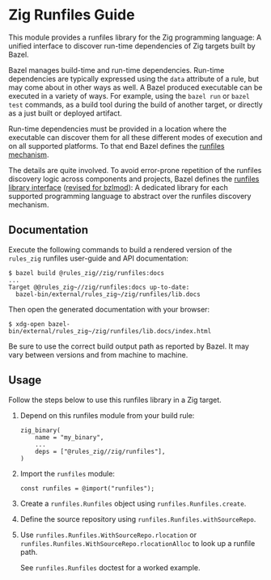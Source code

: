 # Zig Runfiles Guide

This module provides a runfiles library for the Zig programming language: A
unified interface to discover run-time dependencies of Zig targets built by
Bazel.

Bazel manages build-time and run-time dependencies. Run-time dependencies are
typically expressed using the `data` attribute of a rule, but may come about in
other ways as well. A Bazel produced executable can be executed in a variety of
ways. For example, using the `bazel run` or `bazel test` commands, as a build
tool during the build of another target, or directly as a just built or
deployed artifact.

Run-time dependencies must be provided in a location where the executable can
discover them for all these different modes of execution and on all supported
platforms. To that end Bazel defines the [runfiles mechanism][bazel-runfiles].

The details are quite involved. To avoid error-prone repetition of the runfiles
discovery logic across components and projects, Bazel defines the [runfiles
library interface][runfiles-library] ([revised for bzlmod][runfiles-bzlmod]): A
dedicated library for each supported programming language to abstract over the
runfiles discovery mechanism.

[bazel-runfiles]: https://bazel.build/extending/rules#runfiles
[runfiles-library]: https://docs.google.com/document/d/e/2PACX-1vSDIrFnFvEYhKsCMdGdD40wZRBX3m3aZ5HhVj4CtHPmiXKDCxioTUbYsDydjKtFDAzER5eg7OjJWs3V/pub
[runfiles-bzlmod]: https://github.com/bazelbuild/proposals/blob/53c5691c3f08011f0abf1d840d5824a3bbe039e2/designs/2022-07-21-locating-runfiles-with-bzlmod.md

## Documentation

Execute the following commands to build a rendered version of the `rules_zig`
runfiles user-guide and API documentation:

```console
$ bazel build @rules_zig//zig/runfiles:docs
...
Target @@rules_zig~//zig/runfiles:docs up-to-date:
  bazel-bin/external/rules_zig~/zig/runfiles/lib.docs
```

Then open the generated documentation with your browser:

```console
$ xdg-open bazel-bin/external/rules_zig~/zig/runfiles/lib.docs/index.html
```

Be sure to use the correct build output path as reported by Bazel. It may vary
between versions and from machine to machine.

## Usage

Follow the steps below to use this runfiles library in a Zig target.

1. Depend on this runfiles module from your build rule:

   ```bzl
   zig_binary(
       name = "my_binary",
       ...
       deps = ["@rules_zig//zig/runfiles"],
   )
   ```

2. Import the `runfiles` module:

   ```zig
   const runfiles = @import("runfiles");
   ```

3. Create a `runfiles.Runfiles` object using `runfiles.Runfiles.create`.

4. Define the source repository using `runfiles.Runfiles.withSourceRepo`.

5. Use `runfiles.Runfiles.WithSourceRepo.rlocation` or
   `runfiles.Runfiles.WithSourceRepo.rlocationAlloc` to look up a runfile path.

   See `runfiles.Runfiles` doctest for a worked example.
